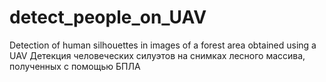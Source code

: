 # detect_people_on_UAV
Detection of human silhouettes in images of a forest area obtained using a UAV
Детекция человеческих силуэтов на снимках лесного
массива, полученных с помощью БПЛА

